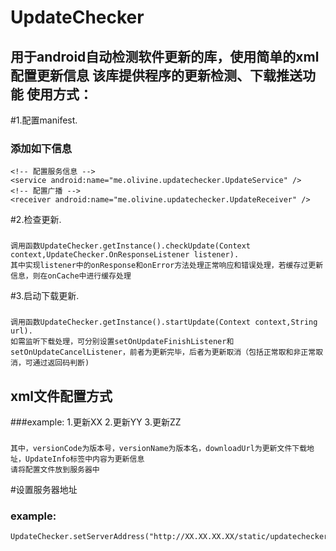 UpdateChecker
======================================================================
用于android自动检测软件更新的库，使用简单的xml配置更新信息
该库提供程序的更新检测、下载推送功能
使用方式：
-----------------------------------------------
#1.配置manifest.
### 添加如下信息
    <!-- 配置服务信息 -->
    <service android:name="me.olivine.updatechecker.UpdateService" />
    <!-- 配置广播 -->
    <receiver android:name="me.olivine.updatechecker.UpdateReceiver" />
#2.检查更新.
###
    调用函数UpdateChecker.getInstance().checkUpdate(Context context,UpdateChecker.OnResponseListener listener).
    其中实现listener中的onResponse和onError方法处理正常响应和错误处理，若缓存过更新信息，则在onCache中进行缓存处理
#3.启动下载更新.
###
    调用函数UpdateChecker.getInstance().startUpdate(Context context,String url).
    如需监听下载处理，可分别设置setOnUpdateFinishListener和setOnUpdateCancelListener，前者为更新完毕，后者为更新取消（包括正常取和非正常取消，可通过返回码判断)
  
xml文件配置方式
-----------------------------------------------------
###example:
    <?xml version="1.0" encoding="UTF-8"?>
    <Application
      versionCode="2"
      versionName="2.0"
      downloadUrl="http://115.182.0.156/static/updatecheckerdemo/updatecheckerdemo.apk">
      <UpdateInfo>
      1.更新XX
      2.更新YY
      3.更新ZZ</UpdateInfo>
    </Application>
###
    其中，versionCode为版本号，versionName为版本名，downloadUrl为更新文件下载地址，UpdateInfo标签中内容为更新信息
    请将配置文件放到服务器中
    
#设置服务器地址
### example:
    UpdateChecker.setServerAddress("http://XX.XX.XX.XX/static/updatecheckerdemo");
